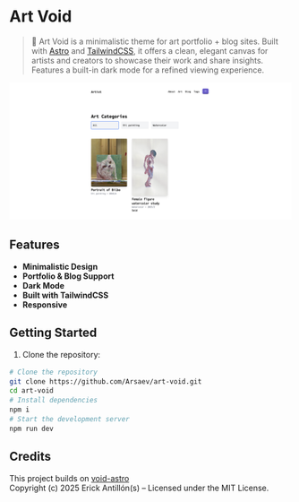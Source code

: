 
# Art Void

> 🎨 Art Void is a minimalistic theme for art portfolio + blog sites. Built with [Astro](https://astro.build/) and [TailwindCSS](https://tailwindcss.com/), it offers a clean, elegant canvas for artists and creators to showcase their work and share insights. Features a built-in dark mode for a refined viewing experience.

<!-- screenshot -->
![Art Void Screenshot](https://github.com/Arsaev/art-void/blob/main/public/Screenshot1.png)

## Features

- **Minimalistic Design**
- **Portfolio & Blog Support**
- **Dark Mode**
- **Built with TailwindCSS**
- **Responsive**



## Getting Started

1. Clone the repository:
```bash
# Clone the repository
git clone https://github.com/Arsaev/art-void.git
cd art-void
# Install dependencies
npm i
# Start the development server
npm run dev
```

## Credits
This project builds on [void-astro](https://github.com/eAntillon/void-astro)  
Copyright (c) 2025 Erick Antillón(s) – Licensed under the MIT License.

